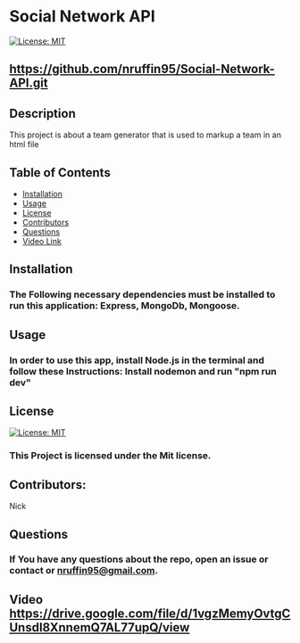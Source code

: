  # Social Network API

  [![License: MIT](https://img.shields.io/badge/License-MIT-yellow.svg)](https://opensource.org/licenses/MIT)

  ## https://github.com/nruffin95/Social-Network-API.git

  ## Description

  This project is about a team generator that is used to markup a team in an html file
  ## Table of Contents

  * [Installation](#installation)
  * [Usage](#usage)
  * [License](#license)
  * [Contributors](#Contributors)
  * [Questions](#questions)
  * [Video Link](#Video)

  ## Installation

  ### The Following necessary dependencies must be installed to run this application: Express, MongoDb, Mongoose.
  
  ## Usage

  ### In order to use this app, install Node.js in the terminal and follow these Instructions: Install nodemon and run "npm run dev"
  
  ## License

  [![License: MIT](https://img.shields.io/badge/License-MIT-yellow.svg)](https://opensource.org/licenses/MIT)
  
  ### This Project is licensed under the Mit license.
  
  ## Contributors: 
  
  Nick
  
  ## Questions
  
  ### If You have any questions about the repo, open an issue or contact  or nruffin95@gmail.com.

  ## Video https://drive.google.com/file/d/1vgzMemyOvtgCUnsdI8XnnemQ7AL77upQ/view